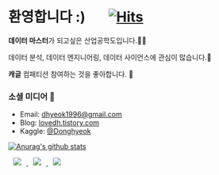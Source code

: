 # 환영합니다 :) &nbsp;&nbsp;&nbsp;&nbsp;&nbsp; [![Hits](https://hits.seeyoufarm.com/api/count/incr/badge.svg?url=https%3A%2F%2Fgithub.com%2FLoveDH&count_bg=%2379C83D&title_bg=%23555555&icon=&icon_color=%23E7E7E7&title=hits&edge_flat=false)](https://hits.seeyoufarm.com)  



 **데이터 마스터**가 되고싶은 산업공학도입니다.👨‍💻  

 데이터 분석, 데이터 엔지니어링, 데이터 사이언스에 관심이 많습니다.👾  
 
 **캐글** 컴패티션 참여하는 것을 좋아합니다. 🤖 <br>
 
 
 
 ### 소셜 미디어 💬
- Email: dhyeok1996@gmail.com
- Blog: [lovedh.tistory.com](lovedh.tistory.com)
- Kaggle: [@Donghyeok](https://www.kaggle.com/dhyeok1996)
  
[![Anurag's github stats](https://github-readme-stats.vercel.app/api?username=LoveDH&theme=tokyonight)](https://github.com/anuraghazra/github-readme-stats)


<a href="mailto:dhyeok1996@gmail.com">
    <img 
        src="https://img.shields.io/badge/Gmail-D14836?style=flat&logo=gmail&logoColor=white"
        style="height : auto; margin-left : 10px; margin-right : 10px;"/>
</a>
<a href="https://lovedh.tistory.com/notice/4">
    <img 
        src="http://img.shields.io/badge/-Tech%20Blog-655ced?style=flat&logo=github&link=https://lovedh.tistory.com/"
        style="height : auto; margin-left : 10px; margin-right : 10px;"/>
</a>
<a href="https://www.instagram.com/dodo_dongzzang/">
    <img 
        src="http://img.shields.io/badge/-Instagram-black?style=flat&logo=Instagram&link=https://www.instagram.com/dodo_dongzzang/"
        style="height : auto; margin-left : 10px; margin-right : 10px;"/>
</a> 
